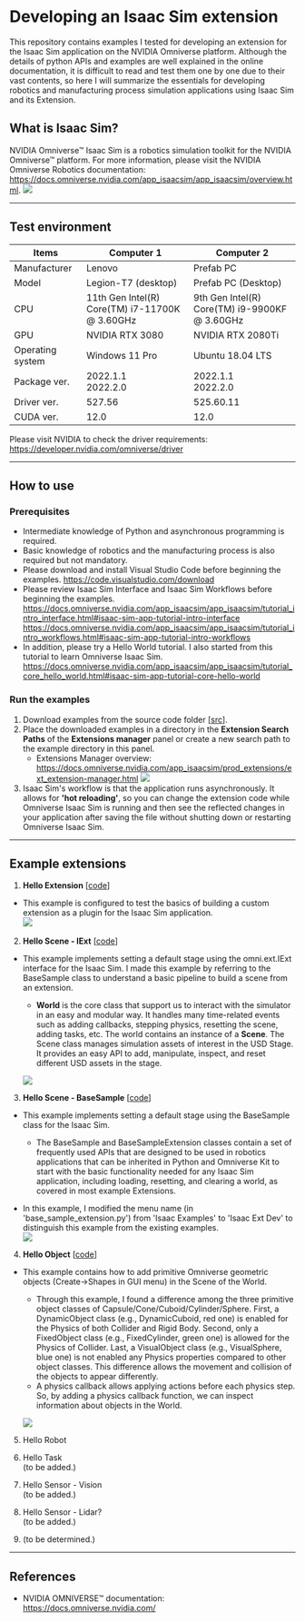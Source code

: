 # Developing an Isaac Sim extension
This repository contains examples I tested for developing an extension for the Isaac Sim application on the NVIDIA Omniverse platform.
Although the details of python APIs and examples are well explained in the online documentation, it is difficult to read and test them one by one due to their vast contents, so here I will summarize the essentials for developing robotics and manufacturing process simulation applications using Isaac Sim and its Extension.

## What is Isaac Sim?
NVIDIA Omniverse™ Isaac Sim is a robotics simulation toolkit for the NVIDIA Omniverse™ platform. For more information, please visit the NVIDIA Omniverse Robotics documentation: https://docs.omniverse.nvidia.com/app_isaacsim/app_isaacsim/overview.html.
![](/doc/isaac_main_intro_from_nvidia.png)

---

## Test environment
|Items|Computer 1|Computer 2|
|---|---|---|
|Manufacturer|Lenovo|Prefab PC|
|Model|Legion-T7 (desktop)|Prefab PC (Desktop)|
|CPU|11th Gen Intel(R) Core(TM) i7-11700K @ 3.60GHz|9th Gen Intel(R) Core(TM) i9-9900KF @ 3.60GHz|
|GPU|NVIDIA RTX 3080|NVIDIA RTX 2080Ti|
|Operating system|Windows 11 Pro|Ubuntu 18.04 LTS|
|Package ver.|2022.1.1</br>2022.2.0|2022.1.1</br>2022.2.0|
|Driver ver.|527.56|525.60.11|
|CUDA ver.|12.0|12.0|

Please visit NVIDIA to check the driver requirements: https://developer.nvidia.com/omniverse/driver  

---

## How to use
### Prerequisites
* Intermediate knowledge of Python and asynchronous programming is required.
* Basic knowledge of robotics and the manufacturing process is also required but not mandatory.
* Please download and install Visual Studio Code before beginning the examples. https://code.visualstudio.com/download
* Please review Isaac Sim Interface and Isaac Sim Workflows before beginning the examples.  https://docs.omniverse.nvidia.com/app_isaacsim/app_isaacsim/tutorial_intro_interface.html#isaac-sim-app-tutorial-intro-interface
https://docs.omniverse.nvidia.com/app_isaacsim/app_isaacsim/tutorial_intro_workflows.html#isaac-sim-app-tutorial-intro-workflows
* In addition, please try a Hello World tutorial. I also started from this tutorial to learn Omniverse Isaac Sim.  https://docs.omniverse.nvidia.com/app_isaacsim/app_isaacsim/tutorial_core_hello_world.html#isaac-sim-app-tutorial-core-hello-world

### Run the examples
1. Download examples from the source code folder [[src](/src/)].
2. Place the downloaded examples in a directory in the **Extension Search Paths** of the **Extensions manager** panel or create a new search path to the example directory in this panel.
    - Extensions Manager overview: https://docs.omniverse.nvidia.com/app_isaacsim/prod_extensions/ext_extension-manager.html 
    ![](/doc/extension-search-paths.png)
3. Isaac Sim's workflow is that the application runs asynchronously. It allows for **'hot reloading'**, so you can change the extension code while Omniverse Isaac Sim is running and then see the reflected changes in your application after saving the file without shutting down or restarting Omniverse Isaac Sim.

---

## Example extensions
1. **Hello Extension** [[code](/src/omni.isaac.hello_ext/)]   
* This example is configured to test the basics of building a custom extension as a plugin for the Isaac Sim application.  
![](/doc/hello-extension.png)  

2. **Hello Scene - IExt** [[code](/src/omni_isaac.hello_scene_iext/)]  
* This example implements setting a default stage using the omni.ext.IExt interface for the Isaac Sim. I made this example by referring to the BaseSample class to understand a basic pipeline to build a scene from an extension.  
    * **World** is the core class that support us to interact with the simulator in an easy and modular way. It handles many time-related events such as adding callbacks, stepping physics, resetting the scene, adding tasks, etc. The world contains an instance of a **Scene**. The Scene class manages simulation assets of interest in the USD Stage. It provides an easy API to add, manipulate, inspect, and reset different USD assets in the stage.

    ![](/doc/hello-scene-iext.png)

3. **Hello Scene - BaseSample** [[code](/src/omni_isaac.hello_scene_basesample/)]  
* This example implements setting a default stage using the BaseSample class for the Isaac Sim.  
    * The BaseSample and BaseSampleExtension classes contain a set of frequently used APIs that are designed to be used in robotics applications that can be inherited in Python and Omniverse Kit to start with the basic functionality needed for any Isaac Sim application, including loading, resetting, and clearing a world, as covered in most example Extensions.  

* In this example, I modified the menu name (in 'base_sample_extension.py') from 'Isaac Examples' to 'Isaac Ext Dev' to distinguish this example from the existing examples.  
![](/doc/hello-scene-basesample.png)

4. **Hello Object**  [[code]()]
* This example contains how to add primitive Omniverse geometric objects (Create->Shapes in GUI menu) in the Scene of the World.
    * Through this example, I found a difference among the three primitive object classes of Capsule/Cone/Cuboid/Cylinder/Sphere. First, a DynamicObject class (e.g., DynamicCuboid, red one) is enabled for the Physics of both Collider and Rigid Body. Second, only a FixedObject class (e.g., FixedCylinder, green one) is allowed for the Physics of Collider. Last, a VisualObject class (e.g., VisualSphere, blue one) is not enabled any Physics properties compared to other object classes. This difference allows the movement and collision of the objects to appear differently.
    * A physics callback allows applying actions before each physics step. So, by adding a physics callback function, we can inspect information about objects in the World.

    ![](/doc/comparison-object-classes.gif)

5. Hello Robot  

6. Hello Task  
(to be added.)

7. Hello Sensor - Vision  
(to be added.)

8. Hello Sensor - Lidar?  
(to be added.)

9. (to be determined.)

---
## References
* NVIDIA OMNIVERSE™ documentation: https://docs.omniverse.nvidia.com/
